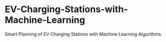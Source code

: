 # EV-Charging-Stations-with-Machine-Learning
Smart Planning of EV Charging Stations with Machine Learning Algorithms
